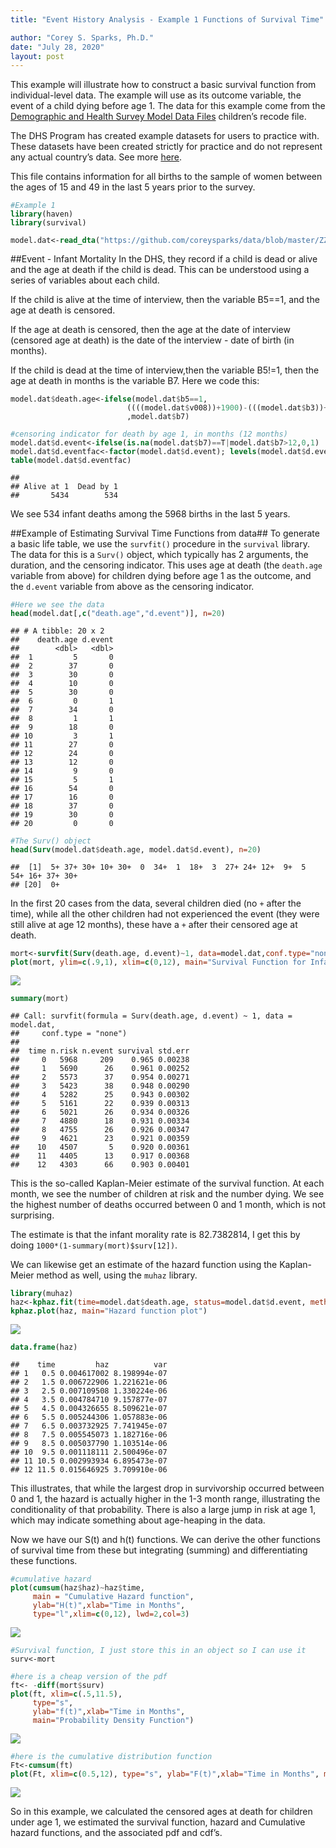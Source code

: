 ```yaml
---
title: "Event History Analysis - Example 1 Functions of Survival Time"

author: "Corey S. Sparks, Ph.D."
date: "July 28, 2020"
layout: post
---
```



<section class="main-content">
<p>This example will illustrate how to construct a basic survival function from individual-level data. The example will use as its outcome variable, the event of a child dying before age 1. The data for this example come from the <a href="http://dhsprogram.com/data/Download-Model-Datasets.cfm?flag=1">Demographic and Health Survey Model Data Files</a> children’s recode file.</p>
<p>The DHS Program has created example datasets for users to practice with. These datasets have been created strictly for practice and do not represent any actual country’s data. See more <a href="http://dhsprogram.com/data/Download-Model-Datasets.cfm?flag=1#sthash.HRINGQ00.dpuf">here</a>.</p>
<p>This file contains information for all births to the sample of women between the ages of 15 and 49 in the last 5 years prior to the survey.</p>
<div class="sourceCode" id="cb1"><pre class="sourceCode r"><code class="sourceCode r"><a class="sourceLine" id="cb1-1" data-line-number="1"><span class="co">#Example 1</span></a>
<a class="sourceLine" id="cb1-2" data-line-number="2"><span class="kw">library</span>(haven)</a>
<a class="sourceLine" id="cb1-3" data-line-number="3"><span class="kw">library</span>(survival)</a>
<a class="sourceLine" id="cb1-4" data-line-number="4"></a>
<a class="sourceLine" id="cb1-5" data-line-number="5">model.dat&lt;-<span class="kw">read_dta</span>(<span class="st">&quot;https://github.com/coreysparks/data/blob/master/ZZKR62FL.DTA?raw=true&quot;</span>)</a></code></pre></div>
<p>##Event - Infant Mortality In the DHS, they record if a child is dead or alive and the age at death if the child is dead. This can be understood using a series of variables about each child.</p>
<p>If the child is alive at the time of interview, then the variable B5==1, and the age at death is censored.</p>
<p>If the age at death is censored, then the age at the date of interview (censored age at death) is the date of the interview - date of birth (in months).</p>
<p>If the child is dead at the time of interview,then the variable B5!=1, then the age at death in months is the variable B7. Here we code this:</p>
<div class="sourceCode" id="cb2"><pre class="sourceCode r"><code class="sourceCode r"><a class="sourceLine" id="cb2-1" data-line-number="1">model.dat<span class="op">$</span>death.age&lt;-<span class="kw">ifelse</span>(model.dat<span class="op">$</span>b5<span class="op">==</span><span class="dv">1</span>,</a>
<a class="sourceLine" id="cb2-2" data-line-number="2">                          ((((model.dat<span class="op">$</span>v008))<span class="op">+</span><span class="dv">1900</span>)<span class="op">-</span>(((model.dat<span class="op">$</span>b3))<span class="op">+</span><span class="dv">1900</span>)) </a>
<a class="sourceLine" id="cb2-3" data-line-number="3">                          ,model.dat<span class="op">$</span>b7)</a>
<a class="sourceLine" id="cb2-4" data-line-number="4"></a>
<a class="sourceLine" id="cb2-5" data-line-number="5"><span class="co">#censoring indicator for death by age 1, in months (12 months)</span></a>
<a class="sourceLine" id="cb2-6" data-line-number="6">model.dat<span class="op">$</span>d.event&lt;-<span class="kw">ifelse</span>(<span class="kw">is.na</span>(model.dat<span class="op">$</span>b7)<span class="op">==</span>T<span class="op">|</span>model.dat<span class="op">$</span>b7<span class="op">&gt;</span><span class="dv">12</span>,<span class="dv">0</span>,<span class="dv">1</span>)</a>
<a class="sourceLine" id="cb2-7" data-line-number="7">model.dat<span class="op">$</span>d.eventfac&lt;-<span class="kw">factor</span>(model.dat<span class="op">$</span>d.event); <span class="kw">levels</span>(model.dat<span class="op">$</span>d.eventfac)&lt;-<span class="kw">c</span>(<span class="st">&quot;Alive at 1&quot;</span>, <span class="st">&quot;Dead by 1&quot;</span>)</a>
<a class="sourceLine" id="cb2-8" data-line-number="8"><span class="kw">table</span>(model.dat<span class="op">$</span>d.eventfac)</a></code></pre></div>
<pre><code>## 
## Alive at 1  Dead by 1 
##       5434        534</code></pre>
<p>We see 534 infant deaths among the 5968 births in the last 5 years.</p>
<p>##Example of Estimating Survival Time Functions from data## To generate a basic life table, we use the <code>survfit()</code> procedure in the <code>survival</code> library. The data for this is a <code>Surv()</code> object, which typically has 2 arguments, the duration, and the censoring indicator. This uses age at death (the <code>death.age</code> variable from above) for children dying before age 1 as the outcome, and the <code>d.event</code> variable from above as the censoring indicator.</p>
<div class="sourceCode" id="cb4"><pre class="sourceCode r"><code class="sourceCode r"><a class="sourceLine" id="cb4-1" data-line-number="1"><span class="co">#Here we see the data</span></a>
<a class="sourceLine" id="cb4-2" data-line-number="2"><span class="kw">head</span>(model.dat[,<span class="kw">c</span>(<span class="st">&quot;death.age&quot;</span>,<span class="st">&quot;d.event&quot;</span>)], <span class="dt">n=</span><span class="dv">20</span>)</a></code></pre></div>
<pre><code>## # A tibble: 20 x 2
##    death.age d.event
##        &lt;dbl&gt;   &lt;dbl&gt;
##  1         5       0
##  2        37       0
##  3        30       0
##  4        10       0
##  5        30       0
##  6         0       1
##  7        34       0
##  8         1       1
##  9        18       0
## 10         3       1
## 11        27       0
## 12        24       0
## 13        12       0
## 14         9       0
## 15         5       1
## 16        54       0
## 17        16       0
## 18        37       0
## 19        30       0
## 20         0       0</code></pre>
<div class="sourceCode" id="cb6"><pre class="sourceCode r"><code class="sourceCode r"><a class="sourceLine" id="cb6-1" data-line-number="1"><span class="co">#The Surv() object</span></a>
<a class="sourceLine" id="cb6-2" data-line-number="2"><span class="kw">head</span>(<span class="kw">Surv</span>(model.dat<span class="op">$</span>death.age, model.dat<span class="op">$</span>d.event), <span class="dt">n=</span><span class="dv">20</span>)</a></code></pre></div>
<pre><code>##  [1]  5+ 37+ 30+ 10+ 30+  0  34+  1  18+  3  27+ 24+ 12+  9+  5  54+ 16+ 37+ 30+
## [20]  0+</code></pre>
<p>In the first 20 cases from the data, several children died (no <code>+</code> after the time), while all the other children had not experienced the event (they were still alive at age 12 months), these have a <code>+</code> after their censored age at death.</p>
<div class="sourceCode" id="cb8"><pre class="sourceCode r"><code class="sourceCode r"><a class="sourceLine" id="cb8-1" data-line-number="1">mort&lt;-<span class="kw">survfit</span>(<span class="kw">Surv</span>(death.age, d.event)<span class="op">~</span><span class="dv">1</span>, <span class="dt">data=</span>model.dat,<span class="dt">conf.type=</span><span class="st">&quot;none&quot;</span>)</a>
<a class="sourceLine" id="cb8-2" data-line-number="2"><span class="kw">plot</span>(mort, <span class="dt">ylim=</span><span class="kw">c</span>(.<span class="dv">9</span>,<span class="dv">1</span>), <span class="dt">xlim=</span><span class="kw">c</span>(<span class="dv">0</span>,<span class="dv">12</span>), <span class="dt">main=</span><span class="st">&quot;Survival Function for Infant Mortality&quot;</span>)</a></code></pre></div>
<p><img src="{{ site.url }}{{ site.baseurl }}/knitr_files/EX1_ModelData_files/figure-html/unnamed-chunk-4-1.png" /><!-- --></p>
<div class="sourceCode" id="cb9"><pre class="sourceCode r"><code class="sourceCode r"><a class="sourceLine" id="cb9-1" data-line-number="1"><span class="kw">summary</span>(mort)</a></code></pre></div>
<pre><code>## Call: survfit(formula = Surv(death.age, d.event) ~ 1, data = model.dat, 
##     conf.type = &quot;none&quot;)
## 
##  time n.risk n.event survival std.err
##     0   5968     209    0.965 0.00238
##     1   5690      26    0.961 0.00252
##     2   5573      37    0.954 0.00271
##     3   5423      38    0.948 0.00290
##     4   5282      25    0.943 0.00302
##     5   5161      22    0.939 0.00313
##     6   5021      26    0.934 0.00326
##     7   4880      18    0.931 0.00334
##     8   4755      26    0.926 0.00347
##     9   4621      23    0.921 0.00359
##    10   4507       5    0.920 0.00361
##    11   4405      13    0.917 0.00368
##    12   4303      66    0.903 0.00401</code></pre>
<p>This is the so-called Kaplan-Meier estimate of the survival function. At each month, we see the number of children at risk and the number dying. We see the highest number of deaths occurred between 0 and 1 month, which is not surprising.</p>
<p>The estimate is that the infant morality rate is 82.7382814, I get this by doing <code>1000*(1-summary(mort)$surv[12])</code>.</p>
<p>We can likewise get an estimate of the hazard function using the Kaplan-Meier method as well, using the <code>muhaz</code> library.</p>
<div class="sourceCode" id="cb11"><pre class="sourceCode r"><code class="sourceCode r"><a class="sourceLine" id="cb11-1" data-line-number="1"><span class="kw">library</span>(muhaz)</a>
<a class="sourceLine" id="cb11-2" data-line-number="2">haz&lt;-<span class="kw">kphaz.fit</span>(<span class="dt">time=</span>model.dat<span class="op">$</span>death.age, <span class="dt">status=</span>model.dat<span class="op">$</span>d.event, <span class="dt">method =</span> <span class="st">&quot;product-limit&quot;</span>)</a>
<a class="sourceLine" id="cb11-3" data-line-number="3"><span class="kw">kphaz.plot</span>(haz, <span class="dt">main=</span><span class="st">&quot;Hazard function plot&quot;</span>)</a></code></pre></div>
<p><img src="{{ site.url }}{{ site.baseurl }}/knitr_files/EX1_ModelData_files/figure-html/unnamed-chunk-5-1.png" /><!-- --></p>
<div class="sourceCode" id="cb12"><pre class="sourceCode r"><code class="sourceCode r"><a class="sourceLine" id="cb12-1" data-line-number="1"><span class="kw">data.frame</span>(haz)</a></code></pre></div>
<pre><code>##    time         haz          var
## 1   0.5 0.004617002 8.198994e-07
## 2   1.5 0.006722906 1.221621e-06
## 3   2.5 0.007109508 1.330224e-06
## 4   3.5 0.004784710 9.157877e-07
## 5   4.5 0.004326655 8.509621e-07
## 6   5.5 0.005244306 1.057883e-06
## 7   6.5 0.003732925 7.741945e-07
## 8   7.5 0.005545073 1.182716e-06
## 9   8.5 0.005037790 1.103514e-06
## 10  9.5 0.001118111 2.500496e-07
## 11 10.5 0.002993934 6.895473e-07
## 12 11.5 0.015646925 3.709910e-06</code></pre>
<p>This illustrates, that while the largest drop in survivorship occurred between 0 and 1, the hazard is actually higher in the 1-3 month range, illustrating the conditionality of that probability. There is also a large jump in risk at age 1, which may indicate something about age-heaping in the data.</p>
<p>Now we have our S(t) and h(t) functions. We can derive the other functions of survival time from these but integrating (summing) and differentiating these functions.</p>
<div class="sourceCode" id="cb14"><pre class="sourceCode r"><code class="sourceCode r"><a class="sourceLine" id="cb14-1" data-line-number="1"><span class="co">#cumulative hazard</span></a>
<a class="sourceLine" id="cb14-2" data-line-number="2"><span class="kw">plot</span>(<span class="kw">cumsum</span>(haz<span class="op">$</span>haz)<span class="op">~</span>haz<span class="op">$</span>time, </a>
<a class="sourceLine" id="cb14-3" data-line-number="3">     <span class="dt">main =</span> <span class="st">&quot;Cumulative Hazard function&quot;</span>,</a>
<a class="sourceLine" id="cb14-4" data-line-number="4">     <span class="dt">ylab=</span><span class="st">&quot;H(t)&quot;</span>,<span class="dt">xlab=</span><span class="st">&quot;Time in Months&quot;</span>, </a>
<a class="sourceLine" id="cb14-5" data-line-number="5">     <span class="dt">type=</span><span class="st">&quot;l&quot;</span>,<span class="dt">xlim=</span><span class="kw">c</span>(<span class="dv">0</span>,<span class="dv">12</span>), <span class="dt">lwd=</span><span class="dv">2</span>,<span class="dt">col=</span><span class="dv">3</span>)</a></code></pre></div>
<p><img src="{{ site.url }}{{ site.baseurl }}/knitr_files/EX1_ModelData_files/figure-html/unnamed-chunk-6-1.png" /><!-- --></p>
<div class="sourceCode" id="cb15"><pre class="sourceCode r"><code class="sourceCode r"><a class="sourceLine" id="cb15-1" data-line-number="1"><span class="co">#Survival function, I just store this in an object so I can use it</span></a>
<a class="sourceLine" id="cb15-2" data-line-number="2">surv&lt;-mort</a>
<a class="sourceLine" id="cb15-3" data-line-number="3"></a>
<a class="sourceLine" id="cb15-4" data-line-number="4"><span class="co">#here is a cheap version of the pdf</span></a>
<a class="sourceLine" id="cb15-5" data-line-number="5">ft&lt;-<span class="st"> </span><span class="op">-</span><span class="kw">diff</span>(mort<span class="op">$</span>surv)</a>
<a class="sourceLine" id="cb15-6" data-line-number="6"><span class="kw">plot</span>(ft, <span class="dt">xlim=</span><span class="kw">c</span>(.<span class="dv">5</span>,<span class="fl">11.5</span>), </a>
<a class="sourceLine" id="cb15-7" data-line-number="7">     <span class="dt">type=</span><span class="st">&quot;s&quot;</span>,</a>
<a class="sourceLine" id="cb15-8" data-line-number="8">     <span class="dt">ylab=</span><span class="st">&quot;f(t)&quot;</span>,<span class="dt">xlab=</span><span class="st">&quot;Time in Months&quot;</span>,</a>
<a class="sourceLine" id="cb15-9" data-line-number="9">     <span class="dt">main=</span><span class="st">&quot;Probability Density Function&quot;</span>)</a></code></pre></div>
<p><img src="{{ site.url }}{{ site.baseurl }}/knitr_files/EX1_ModelData_files/figure-html/unnamed-chunk-6-2.png" /><!-- --></p>
<div class="sourceCode" id="cb16"><pre class="sourceCode r"><code class="sourceCode r"><a class="sourceLine" id="cb16-1" data-line-number="1"><span class="co">#here is the cumulative distribution function</span></a>
<a class="sourceLine" id="cb16-2" data-line-number="2">Ft&lt;-<span class="kw">cumsum</span>(ft)</a>
<a class="sourceLine" id="cb16-3" data-line-number="3"><span class="kw">plot</span>(Ft, <span class="dt">xlim=</span><span class="kw">c</span>(<span class="fl">0.5</span>,<span class="dv">12</span>), <span class="dt">type=</span><span class="st">&quot;s&quot;</span>, <span class="dt">ylab=</span><span class="st">&quot;F(t)&quot;</span>,<span class="dt">xlab=</span><span class="st">&quot;Time in Months&quot;</span>, <span class="dt">main=</span><span class="st">&quot;Cumulative Distribution Function&quot;</span>)</a></code></pre></div>
<p><img src="{{ site.url }}{{ site.baseurl }}/knitr_files/EX1_ModelData_files/figure-html/unnamed-chunk-6-3.png" /><!-- --></p>
<p>So in this example, we calculated the censored ages at death for children under age 1, we estimated the survival function, hazard and Cumulative hazard functions, and the associated pdf and cdf’s.</p>
</section>
